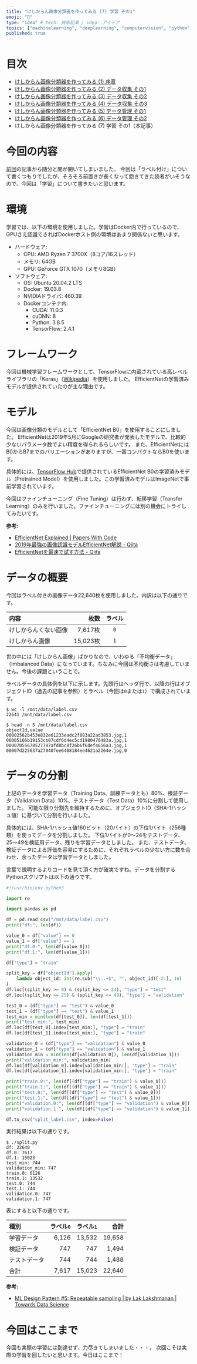 ```yaml
---
title: "けしからん画像分類器を作ってみる (7) 学習 その1"
emoji: "👙"
type: "idea" # tech: 技術記事 / idea: アイデア
topics: ["machinelearning", "deeplearning", "computervision", "python", "keras"]
published: true
---
```


# 目次

* [けしからん画像分類器を作ってみる (1) 序章](202102-pornography-classifier-1)
* [けしからん画像分類器を作ってみる (2) データ収集 その1](202102-pornography-classifier-2)
* [けしからん画像分類器を作ってみる (3) データ収集 その2](202102-pornography-classifier-3)
* [けしからん画像分類器を作ってみる (4) データ収集 その3](202103-pornography-classifier-4)
* [けしからん画像分類器を作ってみる (5) データ管理 その1](202103-pornography-classifier-5)
* [けしからん画像分類器を作ってみる (6) データ管理 その2](202103-pornography-classifier-6)
* けしからん画像分類器を作ってみる (7) 学習 その1（本記事）

# 今回の内容

[前回](202103-pornography-classifier-6)の記事から随分と間が開いてしまいました。
今回は「ラベル付け」について書くつもりでしたが、そろそろ前置きが長くなって飽きてきた読者がいそうなので、今回は「学習」について書きたいと思います。

# 環境

学習では、以下の環境を使用しました。学習はDocker内で行っているので、GPUさえ認識できればDockerホスト側の環境はあまり関係ないと思います。

* ハードウェア:
    * CPU: AMD Ryzen 7 3700X（8コア/16スレッド）
    * メモリ: 64GB
    * GPU: GeForce GTX 1070（メモリ8GB）
* ソフトウェア:
    * OS: Ubuntu 20.04.2 LTS
    * Docker: 19.03.8
    * NVIDIAドライバ: 460.39
    * Dockerコンテナ内:
        * CUDA: 11.0.3
        * cuDNN: 8
        * Python: 3.8.5
        * TensorFlow: 2.4.1

# フレームワーク

今回は機械学習フレームワークとして、TensorFlowに内蔵されている高レベルライブラリの「Keras」（[Wikipedia](https://ja.wikipedia.org/wiki/Keras)）を使用しました。
EfficientNetの学習済みモデルが提供されていたのが主な理由です。

# モデル

今回は画像分類のモデルとして「EfficientNet B0」を使用することにしました。
EfficientNetは2019年5月にGoogleの研究者が発表したモデルで、比較的少ないパラメータ数でよい精度を得られるらしいです。
また、EfficientNetにはB0からB7までのバリエーションがありますが、一番コンパクトならB0を使います。

具体的には、[TensorFlow Hub](https://tfhub.dev/google/collections/efficientnet)で提供されているEfficientNet B0の学習済みモデル（Pretrained Model）を使用しました。この学習済みモデルはImageNetで事前学習されています。

今回はファインチューニング（Fine Tuning）は行わず、転移学習（Transfer Learning）のみを行いました。ファインチューニングには別の機会にトライしてみたいです。

**参考:**

* [EfficientNet Explained | Papers With Code](https://paperswithcode.com/method/efficientnet)
* [2019年最強の画像認識モデルEfficientNet解説 - Qiita](https://qiita.com/omiita/items/83643f78baabfa210ab1)
* [EfficientNetを最速で試す方法 - Qiita](https://qiita.com/wakame1367/items/d90fa56bd9d11c4db50e)

# データの概要

今回はラベル付きの画像データ22,640枚を使用しました。内訳は以下の通りです。

| 内容 | 枚数 | ラベル |
|:---|---:|:---:|
| けしからんくない画像 | 7,617枚 | `0` |
| けしからん画像 | 15,023枚 | `1` |

世の中には「けしからん画像」ばかりなので、いわゆる「不均衡データ」（Imbalanced Data）になっています。ちなみに今回は不均衡さは考慮していません。今後の課題ということで。

ラベルデータの具体例を以下に示します。先頭行はヘッダ行で、以降の行はオブジェクトID（過去の記事を参照）とラベル（今回は`0`または`1`）で構成されています。

```
$ wc -l /mnt/data/label.csv
22641 /mnt/data/label.csv

$ head -n 5 /mnt/data/label.csv
objectId,value
00002562b453e832e61233eadc2f883a22ad3853.jpg,1
00005166b19153cb07cdf6d4ec5cd1980470483a.jpg,1
00007055678527787afd8bc8f26b6f6def4656a3.jpg,1
00007d225637a27040fee6408184ee4621a2264e.jpg,0
```

# データの分割

上記のデータを学習データ（Training Data、訓練データとも）80%、検証データ（Validation Data）10%、テストデータ（Test Data）10%に分割して使用しました。
可能な限り分割先を維持するために、オブジェクトID（SHA-1ハッシュ値）に基づいて分割を行いました。

具体的には、SHA-1ハッシュ値160ビット（20バイト）の下位1バイト（256種類）を使ってデータを分割しました。
下位1バイトが0〜24をテストデータ、25〜49を検証用データ、残りを学習データとしました。
また、テストデータ、検証データによる評価を容易にするために、それぞれラベルの少ない方に数を合わせ、余ったデータは学習データとしました。

言葉で説明するよりコードを見て頂く方が確実ですね。データを分割するPythonスクリプトは以下の通りです。

```py:split.py
#!/usr/bin/env python3

import re

import pandas as pd

df = pd.read_csv("/mnt/data/label.csv")
print("df:", len(df))

value_0 = df["value"] == 0
value_1 = df["value"] == 1
print("df.0:", len(df[value_0]))
print("df.1:", len(df[value_1]))

df["type"] = "train"

split_key = df["objectId"].apply(
    lambda object_id: int(re.sub("\\..+$", "", object_id)[-2:], 16)
)
df.loc[(split_key >= 0) & (split_key <= 24), "type"] = "test"
df.loc[(split_key >= 25) & (split_key <= 49), "type"] = "validation"

test_0 = (df["type"] == "test") & value_0
test_1 = (df["type"] == "test") & value_1
test_min = min(len(df[test_0]), len(df[test_1]))
print("test_min:", test_min)
df.loc[df[test_0].index[test_min:], "type"] = "train"
df.loc[df[test_1].index[test_min:], "type"] = "train"

validation_0 = (df["type"] == "validation") & value_0
validation_1 = (df["type"] == "validation") & value_1
validation_min = min(len(df[validation_0]), len(df[validation_1]))
print("validation_min:", validation_min)
df.loc[df[validation_0].index[validation_min:], "type"] = "train"
df.loc[df[validation_1].index[validation_min:], "type"] = "train"

print("train.0:", len(df[(df["type"] == "train") & value_0]))
print("train.1:", len(df[(df["type"] == "train") & value_1]))
print("test.0:", len(df[(df["type"] == "test") & value_0]))
print("test.1:", len(df[(df["type"] == "test") & value_1]))
print("validation.0:", len(df[(df["type"] == "validation") & value_0]))
print("validation.1:", len(df[(df["type"] == "validation") & value_1]))

df.to_csv("split_label.csv", index=False)
```

実行結果は以下の通りです。

```
$ ./split.py
df: 22640
df.0: 7617
df.1: 15023
test_min: 744
validation_min: 747
train.0: 6126
train.1: 13532
test.0: 744
test.1: 744
validation.0: 747
validation.1: 747
```

表にすると以下の通りです。

| 種別 | ラベル`0` | ラベル`1` | 合計 |
|:---|---:|---:|---:|
| 学習データ | 6,126 | 13,532 | 19,658 |
| 検証データ | 747 | 747 | 1,494 |
| テストデータ | 744 | 744 | 1,488 |
| 合計 | 7,617 | 15,023 | 22,640 |

**参考:**

* [ML Design Pattern #5: Repeatable sampling | by Lak Lakshmanan | Towards Data Science](https://towardsdatascience.com/ml-design-pattern-5-repeatable-sampling-c0ccb2889f39)

# 今回はここまで

今回も実際の学習には到達せず、力尽きてしまいました・・・。
次回こそは実際の学習を回したいと思います。今日はここまで！
